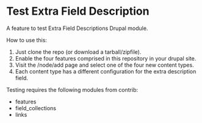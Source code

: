 Test Extra Field Description
============================

A feature to test Extra Field Descriptions Drupal module.

How to use this:

1. Just clone the repo (or download a tarball/zipfile).
2. Enable the four features comprised in this repository in your drupal site.
3. Visit the /node/add page and select one of the four new content types.
4. Each content type has a different configuration for the extra description field.


Testing requires the following modules from contrib:

* features
* field_collections
* links 
